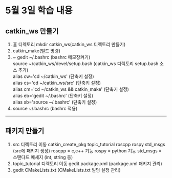 # 5월 3일 학습 내용
## catkin_ws 만들기
1. 홈 디렉토리 mkdir catkin_ws(catkin_ws 디렉토리 만들기)
2. catkin_make(빌드 명령)
3. ~ gedit ~/.bashrc (bashrc 메모장켜기) <br/>
  source ~/catkin_ws/devel/setup.bash (catkin_ws 디렉토리 setup.bash 소스 추가) <br/>
  alias cw='cd ~/catkin_ws' (단축키 설정) <br/>
  alias cs='cd ~/catkin_ws/src' (단축키 설정) <br/>
  alias cm='cd ~/catkin_ws && catkin_make' (단축키 설정) <br/>
  alias eb='gedit ~/.bashrc' (단축키 설정) <br/>
  alias sb='source ~/.bashrc' (단축키 설정) <br/>
4. source ~/.bashrc (bashrc 적용) 

<hr/>

## 패키지 만들기
1. src 디렉토리 이동 catkin_create_pkg topic_tutorial roscpp rospy std_msgs (src에 패키지 생성)
  roscpp = c,c++ 기능
  rospy = python 기능
  std_msgs = 스탠다드 메세지 (int, string 등)
2. topic_tutorial 디렉토리 이동 gedit package.xml (package.xml 패키지 관리)
3. gedit CMakeLists.txt (CMakeLists.txt 빌딩 설정 관리)
